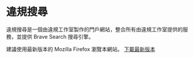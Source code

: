 # 違規搜尋
違規搜尋是一個由違規工作室製作的門戶網站，整合所有由違規工作室提供的服務，並提供 Brave Search 搜尋引擎。

建議使用最新版本的 Mozilla Firefox 瀏覽本網站。
[下載最新版本](mozilla.org) 
